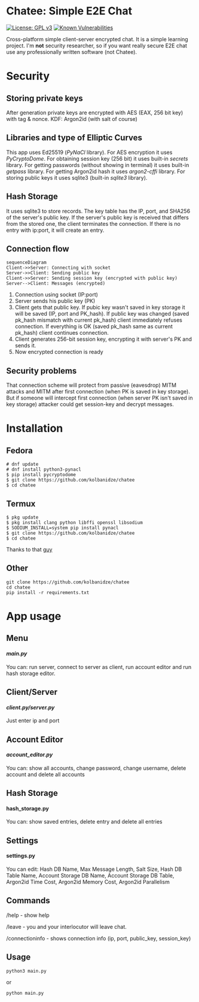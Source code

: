 # Chatee: Simple E2E Chat
[![License: GPL v3](https://img.shields.io/badge/License-GPLv3-blue.svg)](https://www.gnu.org/licenses/gpl-3.0)
[![Known Vulnerabilities](https://snyk.io/test/github/kolbanidze/chatee/badge.svg)](https://snyk.io/test/github/kolbanidze/chatee)

Cross-platform simple client-server encrypted chat. It is a simple learning project. I'm **not** security researcher, so if you want really secure E2E chat use any professionally written software (not Chatee).

# Security

## Storing private keys
 After generation private keys are encrypted with AES (EAX, 256 bit key) with tag & nonce. KDF: Argon2id (with salt of course)

## Libraries and type of Elliptic Curves

This app uses Ed25519 (*PyNaCl* library). For AES encryption it uses *PyCryptoDome*. For obtaining session key (256 bit) it uses built-in *secrets* library. For getting passwords (without showing in terminal) it uses built-in *getpass* library. For getting Argon2id hash it uses *argon2-cffi* library. For storing public keys it uses sqlite3 (built-in *sqlite3* library).

## Hash Storage
It uses sqlite3 to store records. The key table has the IP, port, and SHA256 of the server's public key. If the server's public key is received that differs from the stored one, the client terminates the connection. If there is no entry with ip:port, it will create an entry.

## Connection flow
```mermaid
sequenceDiagram
Client->>Server: Connecting with socket
Server->>Client: Sending public key
Client->>Server: Sending session key (encrypted with public key)
Server-->Client: Messages (encrypted)
```

1. Connection using socket (IP:port)
2. Server sends his public key (PK)
3. Client gets that public key. If pubic key wasn't saved in key storage it will be saved (IP, port and PK_hash). If public key was changed (saved pk_hash mismatch with current pk_hash) client immediately refuses connection. If everything is OK (saved pk_hash same as current pk_hash) client continues connection.
4. Client generates 256-bit session key, encrypting it with server's PK and sends it. 
5. Now encrypted connection is ready

## Security problems

That connection scheme will protect from passive (eavesdrop) MITM attacks and MITM after first connection (when PK is saved in key storage). But if someone will intercept first connection (when server PK isn't saved in key storage) attacker could get session-key and decrypt messages. 

# Installation
## Fedora

    # dnf update
    # dnf install python3-pynacl
    $ pip install pycryptodome
    $ git clone https://github.com/kolbanidze/chatee
    $ cd chatee
  ## Termux
  

    $ pkg update
    $ pkg install clang python libffi openssl libsodium
    $ SODIUM_INSTALL=system pip install pynacl
    $ git clone https://github.com/kolbanidze/chatee
    $ cd chatee
Thanks to that [guy](https://github.com/pyca/pynacl/issues/483#issuecomment-608049721)
## Other

    git clone https://github.com/kolbanidze/chatee
    cd chatee
    pip install -r requirements.txt
# App usage

## Menu
#### *main.py*
You can: run server, connect to server as client, run account editor and run hash storage editor.

## Client/Server
#### *client.py/server.py*
Just enter ip and port

## Account Editor
#### *account_editor.py*
You can: show all accounts, change password, change username, delete account and delete all accounts

## Hash Storage
#### hash_storage.py
You can: show saved entries, delete entry and delete all entries

## Settings
#### settings.py
You can edit: Hash DB Name, Max Message Length, Salt Size, Hash DB Table Name, Account Storage DB Name, Account Storage DB Table, Argon2id Time Cost, Argon2id Memory Cost, Argon2id Parallelism  

## Commands
/help - show help

/leave - you and your interlocutor will leave chat.

/connectioninfo - shows connection info (ip, port, public_key, session_key)

## Usage
```
python3 main.py
```
or
```
python main.py
```